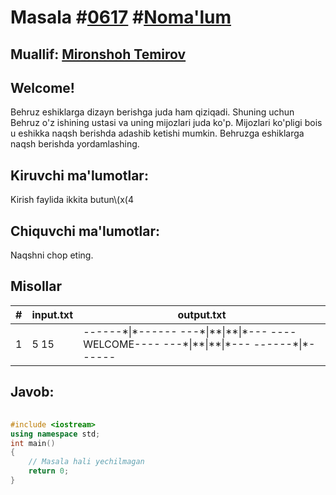 
<h1>Masala #<a href="https://robocontest.uz/tasks/0617">0617</a> #<a href="https://robocontest.uz/tasks?category=1">Noma'lum</a></h1>
<h2> Muallif: <a href="https://robocontest.uz/profile/mironshoh951">Mironshoh Temirov</a></h2>
<h2>Welcome!</h2>
<p>Behruz eshiklarga dizayn berishga juda ham qiziqadi. Shuning uchun Behruz o'z ishining ustasi va uning mijozlari juda ko'p. Mijozlari ko'pligi bois u eshikka naqsh berishda adashib ketishi mumkin. Behruzga eshiklarga naqsh berishda yordamlashing.
</p>
<h2>Kiruvchi ma'lumotlar:</h2>
<p>Kirish faylida ikkita butun\(x(4<x<500)\)va\(y(14<y<500)\)sonlari mavjud. Eshik naqshining o'lchami.\(x\)toq ekanligi taminlanadi.</p>
<h2>Chiquvchi ma'lumotlar:</h2>
<p>Naqshni chop eting.</p>
<h2>Misollar</h2>
<table>
    <thead>
        <tr>
            <th>#</th>
            <th>input.txt</th>
            <th>output.txt</th>
        </tr>
    </thead>
    <tbody>
            <tr>
                <td>1</td>
                <td>5 15</td>
                <td>------*|*------
---*|**|**|*---
----WELCOME----
---*|**|**|*---
------*|*------</td>
            </tr>
    </tbody>
    </table>
    
<h2>Javob:</h2>

######
```cpp
#include <iostream>
using namespace std;
int main()
{
    // Masala hali yechilmagan
    return 0;
}
```
